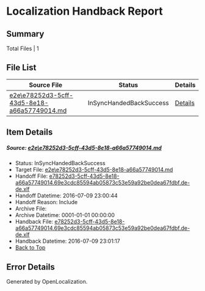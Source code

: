 # <a name='report-top'></a> Localization Handback Report

## Summary
 Total Files | 1

## File List
 Source File | Status | Details 
 ----------- | ------ | ------- 
 [e2e\e78252d3-5cff-43d5-8e18-a66a57749014.md](https://github.com/OpenLocalizationTestOrg/oltest/blob/8dc34574b385d769536aa9ec48dce5e22d33fee8/e2e/e78252d3-5cff-43d5-8e18-a66a57749014.md) | InSyncHandedBackSuccess | [Details](#cd240e57f9262873e0388beef92b0eb52a2d26491)

## Item Details
##### <a name='cd240e57f9262873e0388beef92b0eb52a2d26491'></a> Source: [e2e\e78252d3-5cff-43d5-8e18-a66a57749014.md](https://github.com/OpenLocalizationTestOrg/oltest/blob/8dc34574b385d769536aa9ec48dce5e22d33fee8/e2e/e78252d3-5cff-43d5-8e18-a66a57749014.md)
* Status: InSyncHandedBackSuccess
* Target File: [e2e\e78252d3-5cff-43d5-8e18-a66a57749014.md](https://github.com/OpenLocalizationTestOrg/oltest-dede-fly/blob/bc5d2e09189d61c1ca35126a1fbe970cc9350468/e2e/e78252d3-5cff-43d5-8e18-a66a57749014.md)
* Handoff File: [e78252d3-5cff-43d5-8e18-a66a57749014.69e3cdc85594ab05873c53e59a92be0dea67fdbf.de-de.xlf](https://github.com/OpenLocalizationTestOrg/olhandoff-e2e/blob/4a342d1e6945d0e0ff4a11763dc7c914ac45da1d/ol-handoff/OpenLocalizationTestOrg/oltest-dede-fly/ci/ht/e78252d3-5cff-43d5-8e18-a66a57749014.69e3cdc85594ab05873c53e59a92be0dea67fdbf.de-de.xlf)
* Handoff Datetime: 2016-07-09 23:00:44
* Handoff Reason: Include
* Archive File: 
* Archive Datetime: 0001-01-01 00:00:00
* Handback File: [e78252d3-5cff-43d5-8e18-a66a57749014.69e3cdc85594ab05873c53e59a92be0dea67fdbf.de-de.xlf](https://github.com/OpenLocalizationTestOrg/olhandback-e2e/blob/7c5f9a3fcb53d30fc9d217f46ce5ab1ca73158fb/ol-handback/OpenLocalizationTestOrg/oltest-dede-fly/ci/ht/e78252d3-5cff-43d5-8e18-a66a57749014.69e3cdc85594ab05873c53e59a92be0dea67fdbf.de-de.xlf)
* Handback Datetime: 2016-07-09 23:01:17
* [Back to Top](#report-top)


## Error Details

Generated by OpenLocalization.
